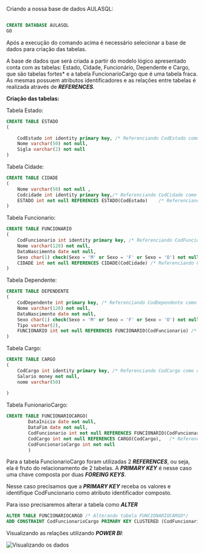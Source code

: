 Criando a nossa base de dados AULASQL:

``````sql

CREATE DATABASE AULASQL
GO
``````

Após a execução do comando acima é necessário selecionar a base de dados para criação das tabelas.

A base de dados que será criada a partir do modelo lógico apresentado conta com as tabelas: Estado, Cidade, Funcionário, Dependente e Cargo, que são tabelas fortes* e a tabela FuncionarioCargo que é uma tabela fraca. As mesmas possuem atributos identificadores e as relações entre tabelas é realizada através de ***REFERENCES***.

**Criação das tabelas:**

Tabela Estado:

``````sql
CREATE TABLE ESTADO
(

	CodEstado int identity primary key, /* Referenciando CodEstado como chave primaria da tabela */ 
	Nome varchar(50) not null,
	Sigla varchar(2) not null
)
``````

Tabela Cidade:

````sql
CREATE TABLE CIDADE
( 
	Nome varchar(50) not null ,
	Codcidade int identity primary key,/* Referenciando CodCidade como chave primaria da tabela */ 
	ESTADO int not null REFERENCES ESTADO(CodEstado)	/* Referenciando CodEstado como chave estrangeira da tabela CIDADE(relacao)*/ 
)
````

Tabela Funcionario:

````sql
CREATE TABLE FUNCIONARIO
(
	CodFuncionario int identity primary key, /* Referenciando CodFuncionario como chave primaria da tabela */ 
	Nome varchar(120) not null,
	DataNascimento date not null,
	Sexo char(1) check(Sexo = 'M' or Sexo = 'F' or Sexo = 'O') not null, 
	CIDADE int not null REFERENCES CIDADE(CodCidade) /* Referenciando CodCidade como chave estrangeira da tabela FUNCIONARIO(relacao)*/
)
````

Tabela Dependente:

````sql
CREATE TABLE DEPENDENTE
(
	CodDependente int primary key, /* Referenciando CodDependente como chave primaria da tabela */
	Nome varchar(120) not null,
	DataNascimento date not null,
	Sexo char(1) check(Sexo = 'M' or Sexo = 'F' or Sexo = 'O') not null,
	Tipo varchar(2),
	FUNCIONARIO int not null REFERENCES FUNCIONARIO(CodFuncionario) /* Referenciando CodFuncionario como chave estrangeira da tabela DEPENDENTE(relacao)*/
)
````

Tabela Cargo:

````sql
CREATE TABLE CARGO
(
	CodCargo int identity primary key, /* Referenciando CodCargo como chave primaria da tabela */
	Salario money not null,
	nome varchar(50)
	
)
````

Tabela FunionarioCargo:

````sql
CREATE TABLE FUNCIONARIOCARGO(
		DataInicio date not null,
		DataFim date not null,
		CodFuncionario int not null REFERENCES FUNCIONARIO(CodFuncionario), /* Referenciando CodFuncionario como chave estrangeira da tabela FUNCIONARIOCARGO(relacao)*/
		CodCargo int not null REFERENCES CARGO(CodCargo),   /* Referenciando CodCargo como chave estrangeira da tabela FUNCIONARIOCARGO(relacao)*/
		CodFuncionarioCargo int not null
		)
````

Para a tabela FuncionarioCargo foram utilizadas 2 ***REFERENCES***, ou seja, ela é fruto do relacionamento de 2 tabelas. A ***PRIMARY KEY*** é nesse caso uma chave composta por duas ***FOREING KEYS***. 

Nesse caso precisamos que a ***PRIMARY KEY*** receba os valores e identifique CodFuncionario como atributo identificador composto.

Para isso precisaremos alterar a tabela como ***ALTER***

````sql
ALTER TABLE FUNCIONARIOCARGO /* Alterando tabela FUNCIONARIOCARGO*/
ADD CONSTRAINT CodFuncionarioCargo PRIMARY KEY CLUSTERED (CodFuncionario, CodCargo) /* Chave primaria composta das chaves estrangeiras CodFuncionario, CodCargo*/
````



Visualizando as relações utilizando ***POWER BI***:

![Visualizando os dados](https://github.com/rayane-barbosa/banco_de_dados/blob/main/PraticaCompet%C3%AAncia/PraticaCompetencia_III/image/relacoestabelas.PNG)
